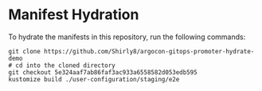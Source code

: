 # Manifest Hydration

To hydrate the manifests in this repository, run the following commands:

```shell
git clone https://github.com/Shirly8/argocon-gitops-promoter-hydrate-demo
# cd into the cloned directory
git checkout 5e324aaf7ab86faf3ac933a6558582d053edb595
kustomize build ./user-configuration/staging/e2e
```

